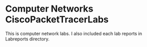 # Computer Networks CiscoPacketTracerLabs
This is computer network labs.
I also included each lab reports in Labreports directory.
